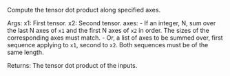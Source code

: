 Compute the tensor dot product along specified axes.

Args:
    x1: First tensor.
    x2: Second tensor.
    axes: - If an integer, N, sum over the last N axes of `x1` and the
            first N axes of `x2` in order. The sizes of the corresponding
            axes must match.
          - Or, a list of axes to be summed over, first sequence applying
            to `x1`, second to `x2`. Both sequences must be of the
            same length.

Returns:
    The tensor dot product of the inputs.
